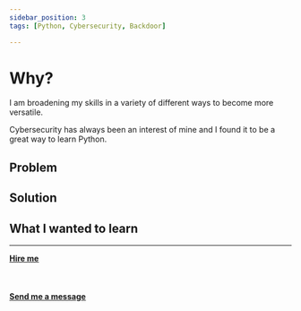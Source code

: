 ```yaml
---
sidebar_position: 3
tags: [Python, Cybersecurity, Backdoor]

---
```


# Why?

I am broadening my skills in a variety of different ways to become more versatile.

Cybersecurity has always been an interest of mine and I found it to be a great way to learn Python.

## Problem

## Solution

## What I wanted to learn

<hr></hr>

<a href="https://calendly.com/mattherzog/business-chat" target="_blank"><b><u>Hire me</u></b></a>
<br></br>
<br></br>
<a href="mailto:matt@mattherzog.me" target="_blank"><b><u>Send me a message</u></b></a>